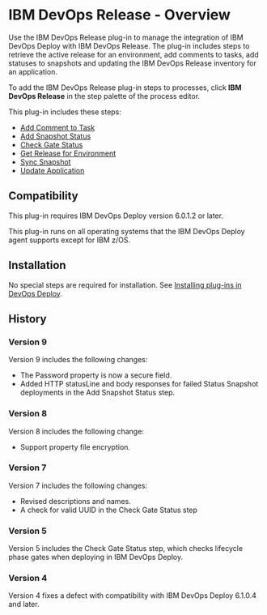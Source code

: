 
# IBM DevOps Release - Overview

Use the IBM DevOps Release plug-in to manage the integration of IBM DevOps Deploy with IBM DevOps Release. The plug-in includes steps to retrieve the active release for an environment, add comments to tasks, add statuses to snapshots and updating the IBM DevOps Release inventory for an application.

To add the IBM DevOps Release plug-in steps to processes, click **IBM DevOps Release** in the step palette of the process editor.

This plug-in includes these steps:

* [Add Comment to Task](#install_application " Add Comment to Task")
* [Add Snapshot Status](#add_snap_shot_status "Add Snapshot Status")
* [Check Gate Status](#check_gate_status "Check Gate Status")
* [Get Release for Environment](#get_release_for_environment "Get Release for Environment")
* [Sync Snapshot](#sync_snapshot "Sync Snapshot Status")
* [Update Application](#update_application "Update Application")

## Compatibility

This plug-in requires IBM DevOps Deploy version 6.0.1.2 or later.

This plug-in runs on all operating systems that the IBM DevOps Deploy agent supports except for IBM z/OS.

## Installation

No special steps are required for installation. See [Installing plug-ins in DevOps Deploy](https://community.ibm.com/community/user/wasdevops/blogs/laurel-dickson-bull1/2022/06/13/install-plugins "Installing plug-ins in DevOps Deploy").

## History

### Version 9

Version 9 includes the following changes:

* The Password property is now a secure field.
* Added HTTP statusLine and body responses for failed Status Snapshot deployments in the Add Snapshot Status step.

### Version 8

Version 8 includes the following change:

* Support property file encryption.

### Version 7

Version 7 includes the following changes:

* Revised descriptions and names.
* A check for valid UUID in the Check Gate Status step

### Version 5

Version 5 includes the Check Gate Status step, which checks lifecycle phase gates when deploying in IBM DevOps Deploy.

### Version 4

Version 4 fixes a defect with compatibility with IBM DevOps Deploy 6.1.0.4 and later.


